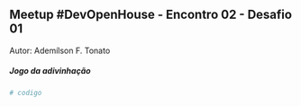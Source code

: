 ## Meetup #DevOpenHouse - Encontro 02 - Desafio 01
Autor: Ademílson F. Tonato

##### Jogo da adivinhação
```python
# codigo
```
